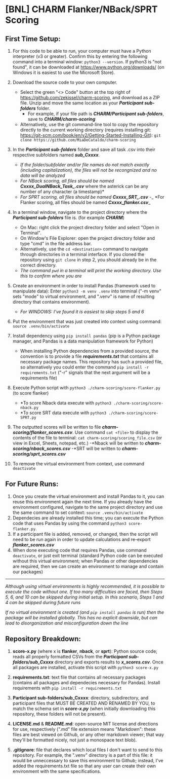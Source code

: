 # [BNL] CHARM Flanker/NBack/SPRT Scoring

## First Time Setup:

1. For this code to be able to run, your computer must have a Python interpreter (v3 or greater). Confirm this by entering the following command into a terminal window: ```python3 --version```. If python3 is "not found", it can be downloaded at https://www.python.org/downloads/ (on Windows it is easiest to use the Microsoft Store).

2. Download the source code to your own computer. 
    - Select the green "<> Code" button at the top right of https://github.com/zekissel/charm-scoring, and download as a ZIP file. Unzip and move the same location as your ***Participant sub-folders*** folder.
        - For example, if your file path is ***CHARM/Participant sub-folders***, save to ***CHARM/charm-scoring*** 
    - Alternatively, use the git command-line tool to copy the repository directly to the current working directory (requires installing git: https://git-scm.com/book/en/v2/Getting-Started-Installing-Git): ```git clone https://github.com/MiaDeCataldo/charm-scoring```

3. In the ***Participant sub-folders*** folder and save all task .csv into their respective subfolders named ***sub_Cxxxx***. 
    - *If the folder/subfolder and/or file names do not match exactly (including capitalization), the files will not be recongnized and no data will be analyzed*
    - *For NBack scoring, all files should be named ***Cxxxx_DualNBack_Task_*.csv*** where the asterick can be any number of any character (a timestamp)*
    - *For SPRT scoring, all files should be named ***Cxxxx_SRT_*.csv***
    -_ *For Flanker scoring, all files should be named ***Cxxxx_flanker.csv***_

4. In a terminal window, navigate to the project directory where the ***Participant sub-folders*** file is. (for example ***CHARM***)
    - On Mac:  right click the project directory folder and select "Open in Terminal".
    - On Window's File Explorer: open the project directory folder and type "cmd" in the file address bar.
    - Alternatively, use the ```cd <destination>``` command to navigate through directories in a terminal interface. If you cloned the repository using ```git clone``` in step 2, you should already be in the correct directory.
    - *The command ```pwd``` in a terminal will print the working directory. Use this to confirm where you are*

5. Create an environment in order to install Pandas (framework used to manipulate data): Enter ```python3 -m venv .venv``` into terminal ("-m venv" sets "mode" to virtual environment, and ".venv" is name of resulting directory that contains environment). 

    - *For WINDOWS: I've found it is easiest to skip steps 5 and 6*

6. Put the environment that was just created into context using command: ```source .venv/bin/activate```

7. Install dependency using ```pip install pandas``` (pip is a Python package manager, and Pandas is a data manipulation framework for Python)
    - When installing Python dependencies from a provided source, the convention is to provide a file ***requirements.txt*** that contains all necessary package names. This repository has such a provided file, so alternatively you could enter the command ```pip install -r requirements.txt``` ("-r" signals that the next argument will be a requirements file)

8. Execute Python script with ```python3 ./charm-scoring/score-flanker.py``` (to score flanker) 
   - *To score Nback data execute with  ```python3 ./charm-scoring/score-nback.py```
   - *To score SRT data execute with  ```python3 ./charm-scoring/score-SPRT.py```

10. The outputted scores will be written to file ***charm-scoring/flanker_scores.csv***. Use command ```cat <file>``` to display the contents of the file to terminal: ```cat charm-scoring/scoring_file.csv``` (or view in Excel, Sheets, notepad, etc.)
    -*Nback will be written to ***charm-scoring/nback_scores.csv***
    -*SRT will be written to ***charm-scoring/sprt_scores.csv***

12. To remove the virtual environment from context, use command ```deactivate```


## For Future Runs:
1. Once you create the virtual environment and install Pandas to it, you can reuse this environment again the next time. If you already have the environment configured, navigate to the same project directory and use the same command to set context: ```source .venv/bin/activate```
2. Dependecies are already installed this time; you can execute the Python code that uses Pandas by using the command ```python3 score-flanker.py```.
3. If a participant file is added, removed, or changed, then the script will need to be run again in order to update calculations and re-export ***flanker_scores.csv***
4. When done executing code that requires Pandas, use command ```deactivate```, or just exit terminal (standard Python code can be executed without this virtual environment; when Pandas or other dependencies are required, then we can create an environment to manage and contain our packages)


---
*Although using virtual environments is highly recommended, it is possible to execute the code without one. If too many difficulties are faced, then Steps 5, 6, and 10 can be skipped during initial setup. In this scenario, Steps 1 and 4 can be skipped during future runs*

*If no virtual environment is created (and ```pip install pandas``` is run) then the package will be installed globally. This has no explicit downside, but can lead to disorganization and misconfiguration down the line*


## Repository Breakdown:
1. **score-x.py** (where x is **flanker**, **nback**, or **sprt**): Python source code; reads all properly formatted CSVs from the ***Participant sub-folders/sub_Cxxxx*** directory and exports results to ***x_scores.csv***. Once all packages are installed, activate this script with ```python3 score-x.py```

2. **requirements.txt**: text file that contains all necessary packages (contains all packages and dependecies necessary for Pandas). Install requirements with ```pip install -r requirements.txt```

3. **Participant sub-folders/sub_Cxxxx**: directory, subdirectory, and participant files that MUST BE CREATED AND RENAMED BY YOU, to match the schema set in ***score-x.py*** (when initially downloading this repository, these folders will not be present).

4. **LICENSE.md** & **README.md**: open-source MIT license and directions for use, respectively (".md" file extension means "Markdown": these files are best viewed on Github, or any other markdown viewer; that way they'll be formatted nicely, not just a monospace text blob).

5. **.gitignore**: file that declares which local files I don't want to send to this repository. For example, the ".venv" directory is a part of this file: it would be unneccessary to save this environment to Github; instead, I've added the requirements.txt file so that any user can create their own environment with the same specifications.
